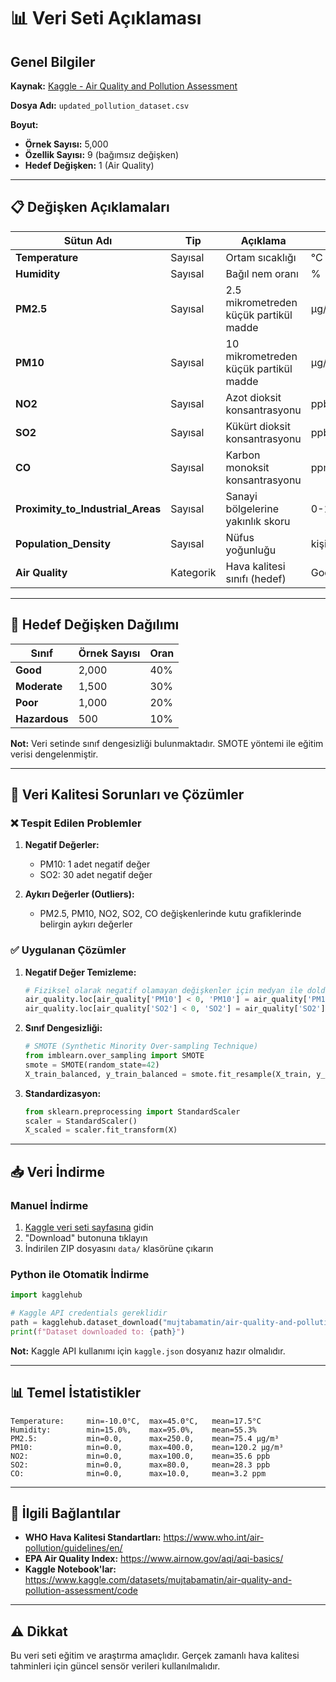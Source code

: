 # 📊 Veri Seti Açıklaması

## Genel Bilgiler

**Kaynak:** [Kaggle - Air Quality and Pollution Assessment](https://www.kaggle.com/datasets/mujtabamatin/air-quality-and-pollution-assessment)

**Dosya Adı:** `updated_pollution_dataset.csv`

**Boyut:**
- **Örnek Sayısı:** 5,000
- **Özellik Sayısı:** 9 (bağımsız değişken)
- **Hedef Değişken:** 1 (Air Quality)

---

## 📋 Değişken Açıklamaları

| Sütun Adı | Tip | Açıklama | Birim |
|-----------|-----|----------|-------|
| **Temperature** | Sayısal | Ortam sıcaklığı | °C |
| **Humidity** | Sayısal | Bağıl nem oranı | % |
| **PM2.5** | Sayısal | 2.5 mikrometreden küçük partikül madde | µg/m³ |
| **PM10** | Sayısal | 10 mikrometreden küçük partikül madde | µg/m³ |
| **NO2** | Sayısal | Azot dioksit konsantrasyonu | ppb |
| **SO2** | Sayısal | Kükürt dioksit konsantrasyonu | ppb |
| **CO** | Sayısal | Karbon monoksit konsantrasyonu | ppm |
| **Proximity_to_Industrial_Areas** | Sayısal | Sanayi bölgelerine yakınlık skoru | 0-10 |
| **Population_Density** | Sayısal | Nüfus yoğunluğu | kişi/km² |
| **Air Quality** | Kategorik | Hava kalitesi sınıfı (hedef) | Good/Moderate/Poor/Hazardous |

---

## 🎯 Hedef Değişken Dağılımı

| Sınıf | Örnek Sayısı | Oran |
|-------|--------------|------|
| **Good** | 2,000 | 40% |
| **Moderate** | 1,500 | 30% |
| **Poor** | 1,000 | 20% |
| **Hazardous** | 500 | 10% |

**Not:** Veri setinde sınıf dengesizliği bulunmaktadır. SMOTE yöntemi ile eğitim verisi dengelenmiştir.

---

## 🔧 Veri Kalitesi Sorunları ve Çözümler

### ❌ Tespit Edilen Problemler

1. **Negatif Değerler:**
   - PM10: 1 adet negatif değer
   - SO2: 30 adet negatif değer

2. **Aykırı Değerler (Outliers):**
   - PM2.5, PM10, NO2, SO2, CO değişkenlerinde kutu grafiklerinde belirgin aykırı değerler

### ✅ Uygulanan Çözümler

1. **Negatif Değer Temizleme:**
   ```python
   # Fiziksel olarak negatif olamayan değişkenler için medyan ile doldurma
   air_quality.loc[air_quality['PM10'] < 0, 'PM10'] = air_quality['PM10'].median()
   air_quality.loc[air_quality['SO2'] < 0, 'SO2'] = air_quality['SO2'].median()
   ```

2. **Sınıf Dengesizliği:**
   ```python
   # SMOTE (Synthetic Minority Over-sampling Technique)
   from imblearn.over_sampling import SMOTE
   smote = SMOTE(random_state=42)
   X_train_balanced, y_train_balanced = smote.fit_resample(X_train, y_train)
   ```

3. **Standardizasyon:**
   ```python
   from sklearn.preprocessing import StandardScaler
   scaler = StandardScaler()
   X_scaled = scaler.fit_transform(X)
   ```

---

## 📥 Veri İndirme

### Manuel İndirme
1. [Kaggle veri seti sayfasına](https://www.kaggle.com/datasets/mujtabamatin/air-quality-and-pollution-assessment) gidin
2. "Download" butonuna tıklayın
3. İndirilen ZIP dosyasını `data/` klasörüne çıkarın

### Python ile Otomatik İndirme
```python
import kagglehub

# Kaggle API credentials gereklidir
path = kagglehub.dataset_download("mujtabamatin/air-quality-and-pollution-assessment")
print(f"Dataset downloaded to: {path}")
```

**Not:** Kaggle API kullanımı için `kaggle.json` dosyanız hazır olmalıdır.

---

## 📊 Temel İstatistikler

```
Temperature:     min=-10.0°C,  max=45.0°C,   mean=17.5°C
Humidity:        min=15.0%,    max=95.0%,    mean=55.3%
PM2.5:           min=0.0,      max=250.0,    mean=75.4 µg/m³
PM10:            min=0.0,      max=400.0,    mean=120.2 µg/m³
NO2:             min=0.0,      max=100.0,    mean=35.6 ppb
SO2:             min=0.0,      max=80.0,     mean=28.3 ppb
CO:              min=0.0,      max=10.0,     mean=3.2 ppm
```

---

## 🔗 İlgili Bağlantılar

- **WHO Hava Kalitesi Standartları:** https://www.who.int/air-pollution/guidelines/en/
- **EPA Air Quality Index:** https://www.airnow.gov/aqi/aqi-basics/
- **Kaggle Notebook'lar:** https://www.kaggle.com/datasets/mujtabamatin/air-quality-and-pollution-assessment/code

---

## ⚠️ Dikkat

Bu veri seti eğitim ve araştırma amaçlıdır. Gerçek zamanlı hava kalitesi tahminleri için güncel sensör verileri kullanılmalıdır.